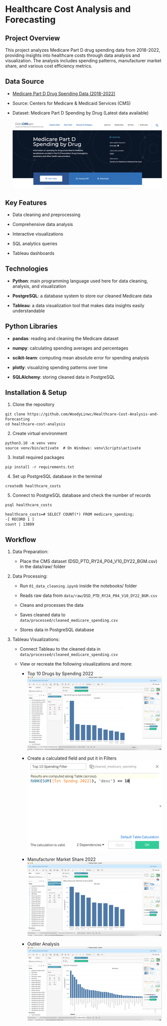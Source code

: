 # Healthcare Cost Analysis and Forecasting

## Project Overview
This project analyzes Medicare Part D drug spending data from 2018-2022, providing insights into healthcare costs through data analysis and visualization. The analysis includes spending patterns, manufacturer market share, and various cost efficiency metrics.

## Data Source
- [Medicare Part D Drug Spending Data (2018-2022)](https://data.cms.gov/summary-statistics-on-use-and-payments/medicare-medicaid-spending-by-drug/medicare-part-d-spending-by-drug) 

- Source: Centers for Medicare & Medicaid Services (CMS)

- Dataset: Medicare Part D Spending by Drug (Latest data available)

    ![](./img/CMS.png)

## Key Features
- Data cleaning and preprocessing

- Comprehensive data analysis

- Interactive visualizations

- SQL analytics queries

- Tableau dashboards

## Technologies
- **Python**: main programming language used here for data cleaning, analysis, and visualization

- **PostgreSQL**: a database system to store our cleaned Medicare data

- **Tableau**: a data visualization tool that makes data insights easily understandable

## Python Libraries
- **pandas**: reading and cleaning the Medicare dataset

- **numpy**: calculating spending averages and percentages

- **scikit-learn**: computing mean absolute error for spending analysis

- **plotly**: visualizing spending patterns over time

- **SQLAlchemy**: storing cleaned data in PostgreSQL

## Installation & Setup

1. Clone the repository
```
git clone https://github.com/WoodyLinwc/Healthcare-Cost-Analysis-and-Forecasting
cd healthcare-cost-analysis
```

2. Create virtual environment
```
python3.10 -m venv venv
source venv/bin/activate  # On Windows: venv\Scripts\activate
```
3. Install required packages
```
pip install -r requirements.txt
```
4. Set up PostgreSQL database in the terminal
```
createdb healthcare_costs
```

5. Connect to PostgreSQL database and check the number of records
```
psql healthcare_costs
```
```
healthcare_costs=# SELECT COUNT(*) FROM medicare_spending;
-[ RECORD 1 ]
count | 13889
```

## Workflow
1. Data Preparation: 
    - Place the CMS dataset (DSD_PTD_RY24_P04_V10_DY22_BGM.csv) in the data/raw/ folder

2. Data Processing:
    - Run `01_data_cleaning.ipynb` inside the notebooks/ folder

    - Reads raw data from `data/raw/DSD_PTD_RY24_P04_V10_DY22_BGM.csv`

    - Cleans and processes the data

    - Saves cleaned data to `data/processed/cleaned_medicare_spending.csv`

    - Stores data in PostgreSQL database

3. Tableau Visualizations:
    - Connect Tableau to the cleaned data in `data/processed/cleaned_medicare_spending.csv`

    - View or recreate the following visualizations and more:
        - Top 10 Drugs by Spending 2022
        ![](./img/Top%2010%20Drugs%20by%20Spending%202022.png)

        - Create a calculated field and put it in Filters
        ![](./img/filter10.png)

        - Manufacturer Market Share 2022
        ![](./img/Manufacturer%20Market%20Share%202022.png)

        - Outlier Analysis
        ![](./img/Outlier%20Analysis.png)

